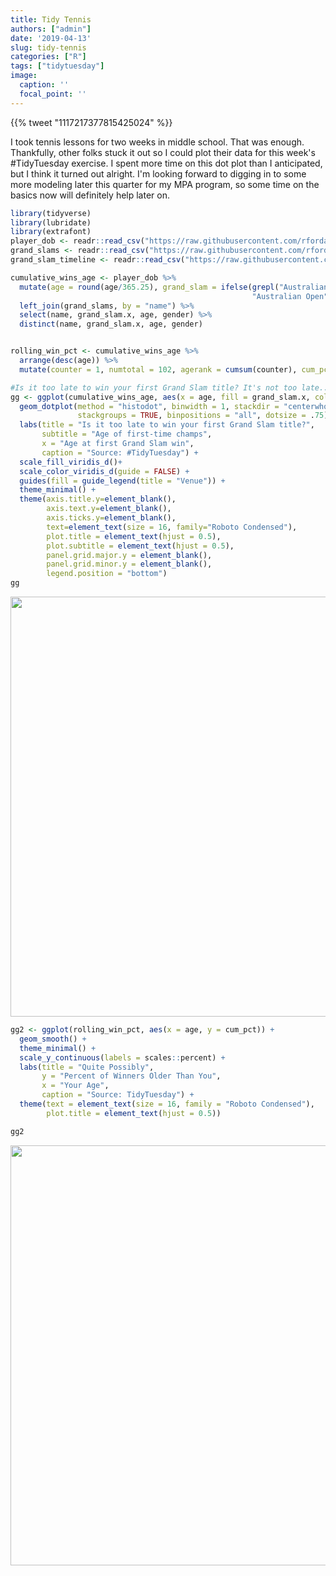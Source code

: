 ```yaml
---
title: Tidy Tennis
authors: ["admin"]
date: '2019-04-13'
slug: tidy-tennis
categories: ["R"]
tags: ["tidytuesday"]
image:
  caption: ''
  focal_point: ''
---
```


<!--html_preserve-->{{% tweet "1117217377815425024" %}}<!--/html_preserve-->



I took tennis lessons for two weeks in middle school. That was enough. Thankfully, other folks stuck it out so I could plot their data for this week's #TidyTuesday exercise. I spent more time on this dot plot than I anticipated, but I think it turned out alright. I'm looking forward to digging in to some more modeling later this quarter for my MPA program, so some time on the basics now will definitely help later on. 


```r
library(tidyverse)
library(lubridate)
library(extrafont)
player_dob <- readr::read_csv("https://raw.githubusercontent.com/rfordatascience/tidytuesday/master/data/2019/2019-04-09/player_dob.csv")
grand_slams <- readr::read_csv("https://raw.githubusercontent.com/rfordatascience/tidytuesday/master/data/2019/2019-04-09/grand_slams.csv")
grand_slam_timeline <- readr::read_csv("https://raw.githubusercontent.com/rfordatascience/tidytuesday/master/data/2019/2019-04-09/grand_slam_timeline.csv")
```




```r
cumulative_wins_age <- player_dob %>%
  mutate(age = round(age/365.25), grand_slam = ifelse(grepl("Australian Open", grand_slam), 
                                                      "Australian Open", grand_slam)) %>%
  left_join(grand_slams, by = "name") %>%
  select(name, grand_slam.x, age, gender) %>%
  distinct(name, grand_slam.x, age, gender)


rolling_win_pct <- cumulative_wins_age %>%
  arrange(desc(age)) %>%
  mutate(counter = 1, numtotal = 102, agerank = cumsum(counter), cum_pct = agerank/numtotal)

#Is it too late to win your first Grand Slam title? It's not too late... Until it is
gg <- ggplot(cumulative_wins_age, aes(x = age, fill = grand_slam.x, color = grand_slam.x)) +
  geom_dotplot(method = "histodot", binwidth = 1, stackdir = "centerwhole",
               stackgroups = TRUE, binpositions = "all", dotsize = .75) +
  labs(title = "Is it too late to win your first Grand Slam title?",
       subtitle = "Age of first-time champs",
       x = "Age at first Grand Slam win",
       caption = "Source: #TidyTuesday") +
  scale_fill_viridis_d()+
  scale_color_viridis_d(guide = FALSE) +
  guides(fill = guide_legend(title = "Venue")) +
  theme_minimal() +
  theme(axis.title.y=element_blank(),
        axis.text.y=element_blank(),
        axis.ticks.y=element_blank(),
        text=element_text(size = 16, family="Roboto Condensed"),
        plot.title = element_text(hjust = 0.5),
        plot.subtitle = element_text(hjust = 0.5),
        panel.grid.major.y = element_blank(),
        panel.grid.minor.y = element_blank(),
        legend.position = "bottom")
gg
```

<img src="/post/2019-04-13-tidy-tennis_files/figure-html/unnamed-chunk-3-1.png" width="672" />

```r
gg2 <- ggplot(rolling_win_pct, aes(x = age, y = cum_pct)) +
  geom_smooth() +
  theme_minimal() +
  scale_y_continuous(labels = scales::percent) +
  labs(title = "Quite Possibly",
       y = "Percent of Winners Older Than You",
       x = "Your Age",
       caption = "Source: TidyTuesday") +
  theme(text = element_text(size = 16, family = "Roboto Condensed"),
        plot.title = element_text(hjust = 0.5))

gg2
```

<img src="/post/2019-04-13-tidy-tennis_files/figure-html/unnamed-chunk-3-2.png" width="672" />

